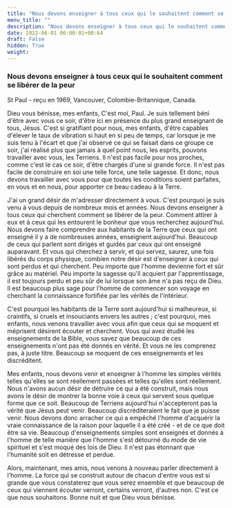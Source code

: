 ```yaml
---
title: "Nous devons enseigner à tous ceux qui le souhaitent comment se libérer de la peur"
menu_title: ""
description: "Nous devons enseigner à tous ceux qui le souhaitent comment se libérer de la peur"
date: 2022-06-01 06:00:01+00:64
draft: False
hidden: True
weight:
---
```

### Nous devons enseigner à tous ceux qui le souhaitent comment se libérer de la peur

St Paul - reçu en 1969, Vancouver, Colombie-Britannique, Canada.

Dieu vous bénisse, mes enfants, C'est moi, Paul. Je suis tellement béni d'être avec vous ce soir, d'être ici en présence du plus grand enseignant de tous, Jésus. C'est si gratifiant pour nous, mes enfants, d'être capables d'élever le taux de vibration si haut en si peu de temps, car lorsque je me suis tenu à l'écart et que j'ai observé ce qui se faisait dans ce groupe ce soir, j'ai réalisé plus que jamais à quel point nous, les esprits, pouvons travailler avec vous, les Terriens. Il n'est pas facile pour nos proches, comme c'est le cas ce soir, d'être chargés d'une si grande force. Il n'est pas facile de construire en soi une telle force, une telle sagesse. Et donc, nous devons travailler avec vous pour que toutes les conditions soient parfaites, en vous et en nous, pour apporter ce beau cadeau à la Terre.

J'ai un grand désir de m'adresser directement à vous. C'est pourquoi je suis venu à vous depuis de nombreux mois et années. Nous devons enseigner à tous ceux qui cherchent comment se libérer de la peur. Comment attirer à eux et à ceux qui les entourent le bonheur que vous recherchez aujourd'hui. Nous devons faire comprendre aux habitants de la Terre que ceux qui ont enseigné il y a de nombreuses années, enseignent aujourd'hui. Beaucoup de ceux qui parlent sont dirigés et guidés par ceux qui ont enseigné auparavant. Et vous qui cherchez à servir, et qui servez, saurez, une fois libérés du corps physique, combien notre désir est d'enseigner à ceux qui sont perdus et qui cherchent. Peu importe que l'homme devienne fort et sûr grâce au matériel. Peu importe la sagesse qu'il acquiert par l'apprentissage, il est toujours perdu et peu sûr de lui lorsque son âme n'a pas reçu de Dieu. Il est beaucoup plus sage pour l'homme de commencer son voyage en cherchant la connaissance fortifiée par les vérités de l'intérieur.

C'est pourquoi les habitants de la Terre sont aujourd'hui si malheureux, si craintifs, si cruels et insouciants envers les autres ; c'est pourquoi, mes enfants, nous venons travailler avec vous afin que ceux qui se moquent et méprisent désirent écouter et cherchent. Vous qui avez étudié les enseignements de la Bible, vous savez que beaucoup de ces enseignements n'ont pas été donnés en vérité. Et vous ne les comprenez pas, à juste titre. Beaucoup se moquent de ces enseignements et les discréditent.

Mes enfants, nous devons venir et enseigner à l'homme les simples vérités telles qu'elles se sont réellement passées et telles qu'elles sont réellement. Nous n'avons aucun désir de détruire ce qui a été construit, mais nous avons le désir de montrer la bonne voie à ceux qui servent sous quelque forme que ce soit. Beaucoup de Terriens aujourd'hui n'accepteront pas la vérité que Jésus peut venir. Beaucoup discréditeraient le fait que je puisse venir. Nous devons donc arracher ce qui a empêché l'homme d'acquérir la vraie connaissance de la raison pour laquelle il a été créé - et de ce que doit être sa vie. Beaucoup d'enseignements simples sont enseignés et donnés à l'homme de telle manière que l'homme s'est détourné du mode de vie spirituel et s'est moqué des lois de Dieu. Il n'est pas étonnant que l'humanité soit en détresse et perdue.

Alors, maintenant, mes amis, nous venons à nouveau parler directement à l'homme. La force qui se construit autour de chacun d'entre vous est si grande que vous constaterez que vous serez ensemble et que beaucoup de ceux qui viennent écouter verront, certains verront, d'autres non. C'est ce que nous souhaitons. Bonne nuit et que Dieu vous bénisse.
